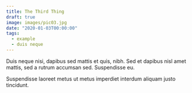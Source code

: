 ```yaml
---
title: The Third Thing
draft: true
image: images/pic03.jpg
date: "2020-01-03T00:00:00"
tags:
  - example
  - duis neque
---
```


Duis neque nisi, dapibus sed mattis et quis, nibh. Sed et dapibus nisl amet
mattis, sed a rutrum accumsan sed. Suspendisse eu.

<!-- more -->

Suspendisse laoreet metus ut metus imperdiet interdum aliquam justo tincidunt.
